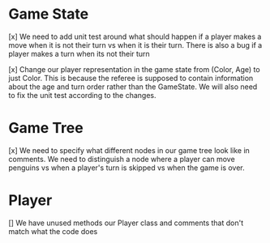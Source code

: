 # Game State
[x] We need to add unit test around what should happen if a player makes a move when it is not their turn
vs when it is their turn. There is also a bug if a player makes a turn when its not their turn

[x] Change our player representation in the game state from (Color, Age) to just Color. This is because the referee is supposed to contain information about the age and turn order rather than the GameState. We will also need to fix the unit test according to the changes.

# Game Tree
[x] We need to specify what different nodes in our game tree look like in comments. We need to distinguish
 a node where a player can move penguins vs when a player's turn is skipped vs when the game is over.

# Player
[] We have unused methods our Player class and comments that don't match what the code does

